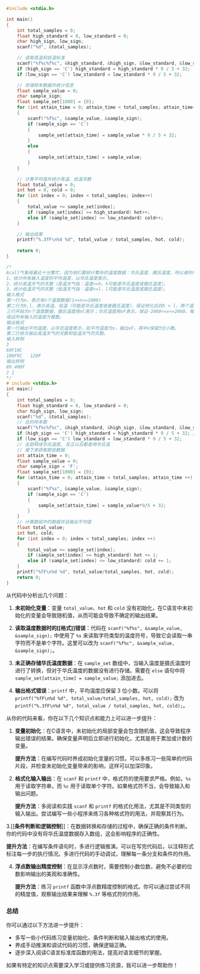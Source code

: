 ```c
#include <stdio.h>

int main()
{
    int total_samples = 0;
    float high_standard = 0, low_standard = 0;
    char high_sign, low_sign;
    scanf("%d", &total_samples);

    // 读取高温和低温标准
    scanf("%f%c%f%c", &high_standard, &high_sign, &low_standard, &low_sign);
    if (high_sign == 'C') high_standard = high_standard * 9 / 5 + 32;
    if (low_sign == 'C') low_standard = low_standard * 9 / 5 + 32;

    // 存储样本数据并统计信息
    float sample_value = 0;
    char sample_sign;
    float sample_set[1000] = {0};
    for (int attain_time = 0; attain_time < total_samples; attain_time++)
    {
        scanf("%f%c", &sample_value, &sample_sign);
        if (sample_sign == 'C')
        {
            sample_set[attain_time] = sample_value * 9 / 5 + 32;
        }
        else
        {
            sample_set[attain_time] = sample_value;
        }
    }

    // 计算平均值并统计高温、低温天数
    float total_value = 0;
    int hot = 0, cold = 0;
    for (int index = 0; index < total_samples; index++)
    {
        total_value += sample_set[index];
        if (sample_set[index] >= high_standard) hot++;
        else if (sample_set[index] <= low_standard) cold++;
    }

    // 输出结果
    printf("%.3fF\n%d %d", total_value / total_samples, hot, cold);
    
    return 0;
}

```

```c
/*
Acall气象局最近十分繁忙，因为他们要统计繁杂的温度数据：华氏温度、摄氏温度。所以请你帮忙统计：
1、统计所有输入温度的平均温度，以华氏温度表示。
2、统计高温天气的天数（高温天气指：温度>=h，h可能是华氏温度或摄氏温度）。
3、统计低温天气的天数（低温天气指：温度<=l，l可能是华氏温度或摄氏温度）。
输入格式
第一行为n，表示有n个温度数据(1<=n<=1000)
第二行为h,l，表示高温、低温（可能是华氏温度或者摄氏温度），保证转化后的h > l，两个温度之间可能有一个或多个空格，也可能没有空格。
三行开始为n个温度数据，摄氏温度用xC表示；华氏温度用xF表示。保证-2000<=x<=2000。每两个温度之间可能有一个或多个空格，也可能没有空格，但保证x和F(C)之间没有空格。 　　
保证所有输入的温度为整数。
输出格式
第一行输出平均温度，以华氏温度表示，如平均温度为x，输出xF。其中x保留3位小数。 　　
第二行依次输出高温天气的天数和低温天气的天数。
输入样例
3
60F10C
100F9C   120F
输出样例
89.400F
2 1
*/
# include <stdio.h>
int main()
{
    int total_samples = 0;
    float high_standard = 0, low_standard = 0;
    char high_sign, low_sign;
    scanf("%d", &total_samples);
    // 总的样本数
    scanf("%f%c%f%c", &high_standard, &high_sign, &low_standard, &low_sign); // 获取标准
    if (high_sign == 'C') high_standard = high_standard * 9 / 5 + 32; // 摄氏转华氏
    if (low_sign == 'C') low_standard = low_standard * 9 / 5 + 32;
    // 全部转成华氏温度, 反正以后都是用华氏温
    // 接下来获取那些数据
    int attain_time = 0;
    float sample_value = 0;
    char sample_sign = 'F';
    float sample_set[1000] = {0};
    for (attain_time = 0; attain_time < total_samples; attain_time ++)
    {
        scanf("%f%s", &sample_value, &sample_sign);
        if (sample_sign == 'C')
        {
            sample_set[attain_time] = sample_value*9/5 + 32;
        }
    }
    // 计算数组中的数据并且输出平均值
    float total_value;
    int hot, cold;
    for (int index = 0; index < total_samples; index ++)
    {
        total_value += sample_set[index];
        if (sample_set[index] >= high_standard) hot += 1;
        else if (sample_set[index] <= low_standard) cold += 1;
    }
    printf("%fF\n%d %d", total_value/total_samples, hot, cold);
    return 0;
}
```

从代码中分析出几个问题：

1. **未初始化变量**：变量 `total_value`、`hot` 和 `cold` 没有初始化，在C语言中未初始化的变量会导致随机值，从而可能会导致不确定的输出结果。
    
2. **读取温度数据时的[[格式]]错误**：代码在 `scanf("%f%s", &sample_value, &sample_sign);` 中使用了 `%s` 来读取字符类型的温度符号，导致它会读取一串字符而不是单个字符。这里可以改为 `scanf("%f%c", &sample_value, &sample_sign);`。
    
3. **未正确存储华氏温度数据**：在 `sample_set` 数组中，当输入温度是摄氏温度时进行了转换，但对于华氏温度的数据没有进行存储。需要在 `else` 语句中将 `sample_set[attain_time] = sample_value;` 添加进去。
    
4. **输出格式错误**：`printf` 中，平均温度应保留 3 位小数。可以将 `printf("%fF\n%d %d", total_value/total_samples, hot, cold);` 改为 `printf("%.3fF\n%d %d", total_value / total_samples, hot, cold);`。

从你的代码来看，你在以下几个知识点和能力上可以进一步提升：

1. **变量初始化**：在C语言中，未初始化的局部变量会包含随机值，这会导致程序输出错误的结果。确保变量声明后立即进行初始化，尤其是用于累加或计数的变量。

   **提升方法**：在编写代码时养成初始化变量的习惯。可以多练习一些简单的代码片段，并检查未初始化变量带来的影响，这样可以加深印象。

2. **格式化输入输出**：在 `scanf` 和 `printf` 中，格式符的使用要求严格。例如，`%s` 用于读取字符串，而 `%c` 用于读取单个字符。如果格式符不当，会导致输入和输出问题。

   **提升方法**：多阅读和实践 `scanf` 和 `printf` 的格式化用法，尤其是不同类型的输入输出。尝试编写一些小程序来练习各种格式符的用法，并观察其行为。

3.[[**条件判断和逻辑控制**]]：在数据转换和存储的过程中，确保正确的条件判断。你的代码中没有将华氏温度数据存入数组，这会影响程序的正确性。

   **提升方法**：在编写条件语句时，多进行逻辑推演。可以在写完代码后，以注释形式标注每一步的执行情况。多进行代码的手动调试，理解每一条分支和条件的作用。

4. **浮点数输出精度控制**：在显示浮点数时，需要控制小数位数，避免不必要的位数影响输出的美观和准确性。

   **提升方法**：练习 `printf` 函数中浮点数精度控制的格式。你可以通过尝试不同的精度值，观察输出结果来理解 `%.3f` 等格式符的作用。
### 总结
你可以通过以下方法进一步提升：
- 多写一些小代码练习变量初始化、条件判断和输入输出格式的使用。
- 养成手动推演和调试代码的习惯，确保逻辑正确。
- 逐步深入阅读C语言标准库函数的用法，提高对语言细节的掌握。

如果有特定的知识点需要深入学习或提供练习资源，我可以进一步帮助你！
